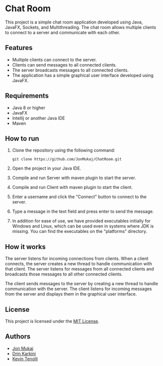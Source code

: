 Chat Room
=========

This project is a simple chat room application developed using Java, JavaFX, Sockets, and Multithreading. The chat room allows multiple clients to connect to a server and communicate with each other.

Features
--------

-   Multiple clients can connect to the server.
-   Clients can send messages to all connected clients.
-   The server broadcasts messages to all connected clients.
-   The application has a simple graphical user interface developed using JavaFX.

Requirements
------------

-   Java 8 or higher
-   JavaFX
-   Intellij or another Java IDE
-   Maven

How to run
----------

1.  Clone the repository using the following command:

    `git clone https://github.com/JonMukaj/ChatRoom.git`

2.  Open the project in your Java IDE.

3.  Compile and run Server with maven plugin to start the server.

4.  Compile and run Client with maven plugin to start the client.

5.  Enter a username and click the "Connect" button to connect to the server.

6.  Type a message in the text field and press enter to send the message.

7.  In addition for ease of use, we have provided executables initially for Windows and Linux, which can be used even in systems where JDK is missing. You can find the  executables on the "platforms" directory.

How it works
------------

The server listens for incoming connections from clients. When a client connects, the server creates a new thread to handle communication with that client. The server listens for messages from all connected clients and broadcasts those messages to all other connected clients.

The client sends messages to the server by creating a new thread to handle communication with the server. The client listens for incoming messages from the server and displays them in the graphical user interface.

License
-------

This project is licensed under the [MIT License](https://opensource.org/licenses/MIT).

Authors
-------

-   [Jon Mukaj](https://github.com/jonmukaj)
-   [Drin Karkini](https://github.com/ComputerGeek5)
-   [Kevin Tenolli](https://github.com/ProfessorGustavi)
